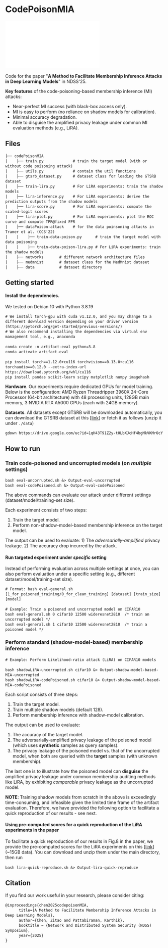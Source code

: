 # CodePoisonMIA

![](./attack-fig.pdf "Title")


Code for the paper "**A Method to Facilitate Membership Inference Attacks in Deep Learning Models**" in NDSS'25.

**Key features** of the code-poisoning-based membership inference (MI) attacks:

- Near-perfect  MI success (with black-box access only).
- MI is easy to perform (no reliance on shadow models for calibration). 
- Minimal accuracy degradation. 
- Able to disguise the amplified privacy leakage under common MI evaluation methods (e.g., LiRA). 


## Files
```shell
├── codePoisonMIA
|    ├── train.py             # train the target model (with or without code poisoning attack)
|    ├── utils.py             # contain the util functions
|    ├── gtsrb_dataset.py     # dataset class for loading the GTSRB dataset
|    ├── train-lira.py        # For LiRA experiments: train the shadow models 
|    ├── lira-inference.py    # For LiRA experiments: derive the prediction outputs from the shadow models
|    ├── lira-score.py        # For LiRA experiments: compute the scaled-logit scores
|    ├── lira-plot.py         # For LiRA experiments: plot the ROC curve and compute TPR@fixed FPR
|    ├── dataPoison-attack    # for the data poinsoning attacks in Tramer et al. (CCS'22)
|    |    ├── train-data-poison.py      # train the target model with data poisoning
|    |    ├── train-data-poison-lira.py # For LiRA experiments: train the shadow models
|    ├── networks       # different network architecture files
|    ├── medmnist       # dataset class for the MedMnist dataset
|    ├── data           # dataset directory
```

## Getting started

#### Install the dependencies. 

We tested on Debian 10 with Python 3.8.19

```
# We install torch-gpu with cuda v1.12.0, and you may change to a different download version depending on your driver version (https://pytorch.org/get-started/previous-versions/)
# We also recommend installing the dependencies via virtual env management tool, e.g., anaconda

conda create -n artifact-eval python=3.8
conda activate artifact-eval

pip install torch==1.12.0+cu116 torchvision==0.13.0+cu116 torchaudio==0.12.0 --extra-index-url https://download.pytorch.org/whl/cu116 
pip install pandas scikit-learn scipy matplotlib numpy imagehash

```

**Hardware**. Our experiments require dedicated GPUs for model training. Below is the configuration: AMD Ryzen Threadripper 3960X 24-Core Processor (64-bit architecture) with 48 processing units, 128GB main memory, 3 NVIDIA RTX A5000 GPUs (each with 24GB memory). 

**Datasets**. All datasets except GTSRB will be downloaded automatically, you can download the GTSRB dataset at this [[link](https://drive.google.com/file/d/1qH43T91Z2y-t0LbXJcHf4bgMkVKMrOcY/view)] or fetch it as follows (unzip it under ```./data```) 

```
gdown https://drive.google.com/uc?id=1qH43T91Z2y-t0LbXJcHf4bgMkVKMrOcY
```



## How to run

### Train code-poisoned and uncorrupted models (on *multiple* settings)

```
bash eval-uncorrupted.sh &> Output-eval-uncorrupted
bash eval-codePoisoned.sh &> Output-eval-codePoisoned
```

The above commands can evaluate our attack under different settings (dataset/model/training-set size). 

Each experiment consists of two steps: 

1. Train the target model. 
2. Perform non-shadow-model-based membership inference on the target model. 

The output can be used to evaluate: 1) The *adversarially-amplified* privacy leakage. 2) The accuracy drop incurred by the attack. 

#### Run targeted experiment under *specific* setting

Instead of performing evaluation across multiple settings at once, you can also perform evaluation under a specific setting (e.g., different dataset/model/training-set size). 

```
# Format: bash eval-general.sh [1_for_poisoned_training/0_for_clean_training] [dataset] [train_size] [model]

# Example: Train a poisoned and uncorrupted model on CIFAR10
bash eval-general.sh 0 cifar10 12500 wideresnet2810  /* train an uncorrupted model */
bash eval-general.sh 1 cifar10 12500 wideresnet2810  /* train a poisoned model */
```


### Perform standard (shadow-model-based) membership inference

```
# Example: Perform Likelihood-ratio attack (LiRA) on CIFAR10 models

bash shadowLiRA-uncorrupted.sh cifar10 &> Output-shadow-model-based-MIA-uncorrupted
bash shadowLiRA-codePoisoned.sh cifar10 &> Output-shadow-model-based-MIA-codePoisoned
```

Each script consists of three steps: 

1. Train the target model.
2. Train multiple shadow models (default 128).
3. Perform membership inference with shadow-model calibration. 

The output can be used to evaluate: 

1. The accuracy of the target model.
2. The adversarially-amplified privacy leakage of the poisoned model (which uses **synthetic** samples as query samples). 
3. The privacy leakage of the poisoned model vs. that of the uncorrupted model, when both are queried with the **target** samples (with unknown membership). 

The last one is to illustrate how the poisoned model can **disguise** the amplified privacy leakage under common membership auditing methods like LiRA, by exhibiting *comparable* privacy leakage as the uncorrupted model. 

**NOTE**: Training shadow models from scratch in the above is exceedingly time-consuming, and infeasible given the limited time frame of the artifact evaluation. Therefore, we have provided the following option to facilitate a quick reproduction of our results - see next. 


#### Using pre-computed scores for a quick reproduction of the LiRA experiments in the paper

To facilitate a quick reproduction of our results in Fig.8 in the paper, we provide the pre-computed scores for the LiRA experiments on this [[link](https://people.ece.ubc.ca/zitaoc/files/NDSS25-artifact-pre-computed-lira-score.tar)] (~15GB data). You can download and unzip them under the main directory, then run 

```bash lira-quick-reproduce.sh &> Output-lira-quick-reproduce```

## Citation
If you find our work useful in your research, please consider citing: 

```
@inproceedings{chen2025codepoisonMIA,
      title={A Method to Facilitate Membership Inference Attacks in Deep Learning Models}, 
      author={Chen, Zitao and Pattabiraman, Karthik},
      booktitle = {Network and Distributed System Security (NDSS) Symposium},
      year={2025}
}
```


